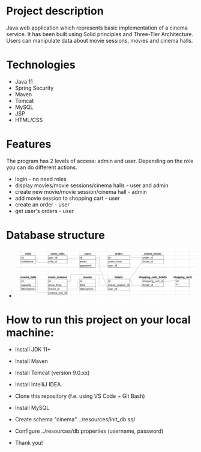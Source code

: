 # Project description
Java web application which represents basic implementation of a cinema service. 
It has been built using Solid principles and Three-Tier Architecture. 
Users can manipulate data about movie sessions, movies and cinema halls.

# Technologies
- Java 11 
- Spring Security 
- Maven
- Tomcat 
- MySQL
- JSP
- HTML/CSS

# Features
The program has 2 levels of access: admin and user.
Depending on the role you can do different actions.
- login - no need roles
- display movies/movie sessions/cinema halls - user and admin
- create new movie/movie session/cinema hall - admin
- add movie session to shopping cart - user
- create an order - user
- get user's orders - user

# Database structure
- <img height="130" src="db_tables.jpg" width="500"/>

# How to run this project on your local machine:
- Install JDK 11+
- Install Maven
- Install Tomcat (version 9.0.xx)

- Install IntelliJ IDEA
- Clone this repository (f.e. using VS Code + Git Bash)

- Install MySQL
- Create schema "cinema" ../resources/init_db.sql
- Configure ../resources/db.properties (username, password)

- Thank you!
